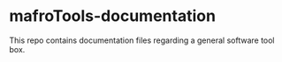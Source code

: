 # mafroTools-documentation
This repo contains documentation files regarding a general software tool box. 
